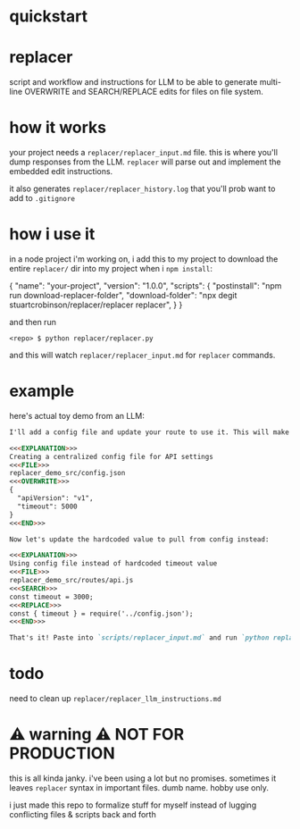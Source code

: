 # quickstart 



# replacer
script and workflow and instructions for LLM to be able to generate multi-line OVERWRITE and SEARCH/REPLACE edits for files on file system. 


# how it works 

your project needs a `replacer/replacer_input.md` file. this is where you'll dump responses from the LLM.  `replacer` will parse out and implement the embedded edit instructions.

it also generates `replacer/replacer_history.log` that you'll prob want to add to `.gitignore`

# how i use it

in a node project i'm working on, i add this to my project to download the entire `replacer/` dir into my project when i `npm install`:

{
  "name": "your-project",
  "version": "1.0.0",
  "scripts": {
    "postinstall": "npm run download-replacer-folder",
    "download-folder": "npx degit stuartcrobinson/replacer/replacer replacer",
  }
}


and then run 

```
<repo> $ python replacer/replacer.py
```

and this will watch `replacer/replacer_input.md` for `replacer` commands.

# example 

here's actual toy demo from an LLM:

```markdown
I'll add a config file and update your route to use it. This will make your settings easier to manage.

<<<EXPLANATION>>>
Creating a centralized config file for API settings
<<<FILE>>>
replacer_demo_src/config.json
<<<OVERWRITE>>>
{
  "apiVersion": "v1",
  "timeout": 5000
}
<<<END>>>

Now let's update the hardcoded value to pull from config instead:

<<<EXPLANATION>>>
Using config file instead of hardcoded timeout value
<<<FILE>>>
replacer_demo_src/routes/api.js
<<<SEARCH>>>
const timeout = 3000;
<<<REPLACE>>>
const { timeout } = require('../config.json');
<<<END>>>

That's it! Paste into `scripts/replacer_input.md` and run `python replacer/replacer.py`.
```

# todo

need to clean up `replacer/replacer_llm_instructions.md`

# ⚠️ warning ⚠️ NOT FOR PRODUCTION

this is all kinda janky.  i've been using a lot but no promises.  sometimes it leaves `replacer` syntax in important files.  dumb name.  hobby use only. 

i just made this repo to formalize stuff for myself instead of lugging conflicting files & scripts back and forth